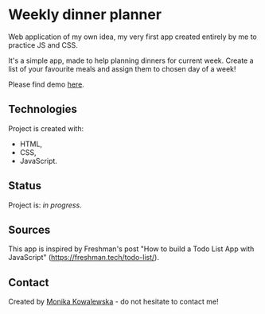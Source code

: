 # Weekly dinner planner
Web application of my own idea, my very first app created entirely by me to practice JS and CSS.

It's a simple app, made to help planning dinners for current week. Create a list of your favourite meals and assign them to chosen day of a week!

Please find demo [here](https://mokkakowalewska.github.io/weekly-dinner-planner).

## Technologies
Project is created with:
* HTML,
* CSS,
* JavaScript.

## Status
Project is: _in progress_.

## Sources
This app is inspired by Freshman's post "How to build a Todo List App with JavaScript"
(https://freshman.tech/todo-list/).

## Contact
Created by [Monika Kowalewska](www.linkedin.com/in/mon-kowalewska) - do not hesitate to contact me!
